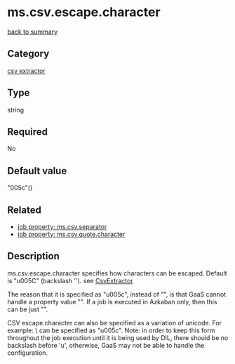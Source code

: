 # ms.csv.escape.character

[back to summary](https://github.com/linkedin/data-integration-library/blob/master/docs/parameters/summary.md)

## Category

[csv extractor](https://github.com/linkedin/data-integration-library/blob/master/docs/parameters/csv-extractor-parameters.md)

## Type

string

## Required

No

## Default value

"005c"(\)

## Related 
- [job property: ms.csv.separator](https://github.com/linkedin/data-integration-library/blob/master/docs/parameters/ms.csv.separator.md)
- [job property: ms.csv.quote.character](https://github.com/linkedin/data-integration-library/blob/master/docs/parameters/ms.csv.quote.character.md)

## Description

ms.csv.escape.character specifies how characters can be escaped.
Default is "u005C" (backslash '\'). 
see [CsvExtractor](https://github.com/linkedin/data-integration-library/blob/master/docs/components/CsvExtractor.md)

The reason that it is specified as "u005c", instead of "\", is that GaaS cannot handle a property
value "\". If a job is executed in Azkaban only, then this can be just "\".

CSV escape.character can also be specified as a variation of unicode. For example: \ can be 
specified as "u005c". Note: in order to keep this form throughout the job execution until it is
being used by DIL, there should be no backslash before 'u', otherwise, GaaS may not be able to
handle the configuration.   
